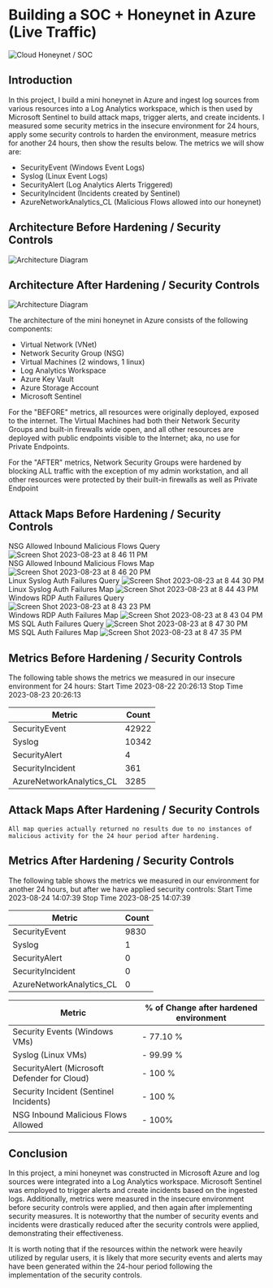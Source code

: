 # Building a SOC + Honeynet in Azure (Live Traffic)
![Cloud Honeynet / SOC](https://i.imgur.com/ZWxe03e.jpg)

## Introduction

In this project, I build a mini honeynet in Azure and ingest log sources from various resources into a Log Analytics workspace, which is then used by Microsoft Sentinel to build attack maps, trigger alerts, and create incidents. I measured some security metrics in the insecure environment for 24 hours, apply some security controls to harden the environment, measure metrics for another 24 hours, then show the results below. The metrics we will show are:

- SecurityEvent (Windows Event Logs)
- Syslog (Linux Event Logs)
- SecurityAlert (Log Analytics Alerts Triggered)
- SecurityIncident (Incidents created by Sentinel)
- AzureNetworkAnalytics_CL (Malicious Flows allowed into our honeynet)

## Architecture Before Hardening / Security Controls
![Architecture Diagram](https://i.imgur.com/aBDwnKb.jpg)

## Architecture After Hardening / Security Controls
![Architecture Diagram](https://i.imgur.com/YQNa9Pp.jpg)

The architecture of the mini honeynet in Azure consists of the following components:

- Virtual Network (VNet)
- Network Security Group (NSG)
- Virtual Machines (2 windows, 1 linux)
- Log Analytics Workspace
- Azure Key Vault
- Azure Storage Account
- Microsoft Sentinel

For the "BEFORE" metrics, all resources were originally deployed, exposed to the internet. The Virtual Machines had both their Network Security Groups and built-in firewalls wide open, and all other resources are deployed with public endpoints visible to the Internet; aka, no use for Private Endpoints.

For the "AFTER" metrics, Network Security Groups were hardened by blocking ALL traffic with the exception of my admin workstation, and all other resources were protected by their built-in firewalls as well as Private Endpoint

## Attack Maps Before Hardening / Security Controls
NSG Allowed Inbound Malicious Flows Query ![Screen Shot 2023-08-23 at 8 46 11 PM](https://github.com/jamesgmoore/Azure-SOC-HoneyNet/assets/143222991/af384b3f-0536-4bd0-a0f7-a6e0822f8447)
<br>
NSG Allowed Inbound Malicious Flows Map![Screen Shot 2023-08-23 at 8 46 20 PM](https://github.com/jamesgmoore/Azure-SOC-HoneyNet/assets/143222991/6c18a1eb-e224-4c2c-835a-61481dd29144)
<br>
Linux Syslog Auth Failures Query ![Screen Shot 2023-08-23 at 8 44 30 PM](https://github.com/jamesgmoore/Azure-SOC-HoneyNet/assets/143222991/f00600e6-f513-4dd8-847d-b28b9ce72685)
<br>
Linux Syslog Auth Failures Map ![Screen Shot 2023-08-23 at 8 44 43 PM](https://github.com/jamesgmoore/Azure-SOC-HoneyNet/assets/143222991/a6acd385-289d-4b87-b178-52621ee65752)
<br>
Windows RDP Auth Failures Query ![Screen Shot 2023-08-23 at 8 43 23 PM](https://github.com/jamesgmoore/Azure-SOC-HoneyNet/assets/143222991/3c11c68a-f003-42af-b2e2-57eeeda3003e)
<br>
Windows RDP Auth Failures Map ![Screen Shot 2023-08-23 at 8 43 04 PM](https://github.com/jamesgmoore/Azure-SOC-HoneyNet/assets/143222991/4648a566-ff58-458c-b388-1c6a45f138b3)
<br>
MS SQL Auth Failures Query ![Screen Shot 2023-08-23 at 8 47 30 PM](https://github.com/jamesgmoore/Azure-SOC-HoneyNet/assets/143222991/5639fd3b-50d8-46bb-8522-39fb1d26dc6f)
<br>
MS SQL Auth Failures Map ![Screen Shot 2023-08-23 at 8 47 35 PM](https://github.com/jamesgmoore/Azure-SOC-HoneyNet/assets/143222991/fac10c90-2d06-491d-bda2-2f9363d436c8)
<br>

## Metrics Before Hardening / Security Controls

The following table shows the metrics we measured in our insecure environment for 24 hours:
Start Time 2023-08-22 20:26:13
Stop Time 2023-08-23 20:26:13

| Metric                   | Count
| ------------------------ | -----
| SecurityEvent            | 42922
| Syslog                   | 10342
| SecurityAlert            | 4
| SecurityIncident         | 361
| AzureNetworkAnalytics_CL | 3285

## Attack Maps After Hardening / Security Controls

```All map queries actually returned no results due to no instances of malicious activity for the 24 hour period after hardening.```

## Metrics After Hardening / Security Controls

The following table shows the metrics we measured in our environment for another 24 hours, but after we have applied security controls:
Start Time 2023-08-24 14:07:39
Stop Time	2023-08-25 14:07:39

| Metric                   | Count
| ------------------------ | -----
| SecurityEvent            | 9830
| Syslog                   | 1
| SecurityAlert            | 0
| SecurityIncident         | 0
| AzureNetworkAnalytics_CL | 0

| Metric                   | % of Change after hardened environment
| ------------------------ | ---------------------------------
| Security Events (Windows VMs)            | - 77.10 %
| Syslog (Linux VMs)                       | - 99.99 %
| SecurityAlert (Microsoft Defender for Cloud)       | - 100 %
| Security Incident (Sentinel Incidents)            | - 100 %
| NSG Inbound Malicious Flows Allowed         | - 100%

## Conclusion

In this project, a mini honeynet was constructed in Microsoft Azure and log sources were integrated into a Log Analytics workspace. Microsoft Sentinel was employed to trigger alerts and create incidents based on the ingested logs. Additionally, metrics were measured in the insecure environment before security controls were applied, and then again after implementing security measures. It is noteworthy that the number of security events and incidents were drastically reduced after the security controls were applied, demonstrating their effectiveness.

It is worth noting that if the resources within the network were heavily utilized by regular users, it is likely that more security events and alerts may have been generated within the 24-hour period following the implementation of the security controls.
